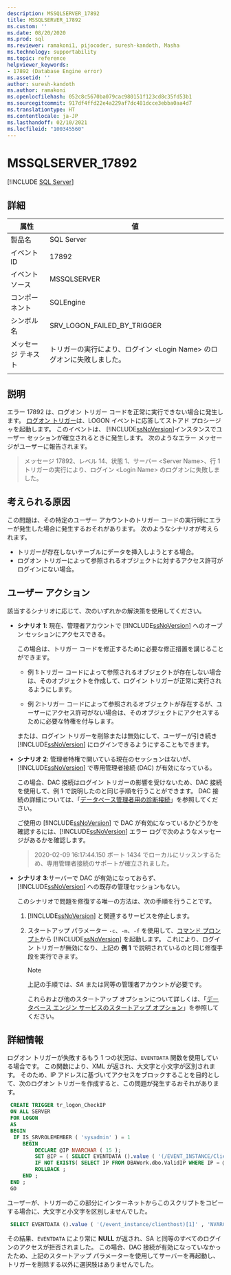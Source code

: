 ```yaml
---
description: MSSQLSERVER_17892
title: MSSQLSERVER_17892
ms.custom: ''
ms.date: 08/20/2020
ms.prod: sql
ms.reviewer: ramakoni1, pijocoder, suresh-kandoth, Masha
ms.technology: supportability
ms.topic: reference
helpviewer_keywords:
- 17892 (Database Engine error)
ms.assetid: ''
author: suresh-kandoth
ms.author: ramakoni
ms.openlocfilehash: 052c8c5670ba079cac980151f123cd8c35fd53b1
ms.sourcegitcommit: 917df4ffd22e4a229af7dc481dcce3ebba0aa4d7
ms.translationtype: HT
ms.contentlocale: ja-JP
ms.lasthandoff: 02/10/2021
ms.locfileid: "100345560"
---
```

# <a name="mssqlserver_17892"></a>MSSQLSERVER_17892
 [!INCLUDE [SQL Server](../../includes/applies-to-version/sqlserver.md)]

## <a name="details"></a>詳細

|属性|値|
|---|---|
|製品名|SQL Server|
|イベント ID|17892|
|イベント ソース|MSSQLSERVER|
|コンポーネント|SQLEngine|
|シンボル名|SRV_LOGON_FAILED_BY_TRIGGER|
|メッセージ テキスト|トリガーの実行により、ログイン \<Login Name> のログオンに失敗しました。|
||

## <a name="explanation"></a>説明

エラー 17892 は、ログオン トリガー コードを正常に実行できない場合に発生します。 [ログオン トリガー](../triggers/logon-triggers.md)は、LOGON イベントに応答してストアド プロシージャを起動します。 このイベントは、 [!INCLUDE[ssNoVersion](../../includes/ssnoversion-md.md)]インスタンスでユーザー セッションが確立されるときに発生します。 次のようなエラー メッセージがユーザーに報告されます。

> メッセージ 17892、レベル 14、状態 1、サーバー \<Server Name>、行 1  
トリガーの実行により、ログイン \<Login Name> のログオンに失敗しました。

## <a name="possible-causes"></a>考えられる原因

この問題は、その特定のユーザー アカウントのトリガー コードの実行時にエラーが発生した場合に発生するおそれがあります。 次のようなシナリオが考えられます。

- トリガーが存在しないテーブルにデータを挿入しようとする場合。
- ログオン トリガーによって参照されるオブジェクトに対するアクセス許可がログインにない場合。

## <a name="user-action"></a>ユーザー アクション

該当するシナリオに応じて、次のいずれかの解決策を使用してください。

- **シナリオ 1**: 現在、管理者アカウントで [!INCLUDE[ssNoVersion](../../includes/ssnoversion-md.md)] へのオープン セッションにアクセスできる。

  この場合は、トリガー コードを修正するために必要な修正措置を講じることができます。

  - 例 1:トリガー コードによって参照されるオブジェクトが存在しない場合は、そのオブジェクトを作成して、ログイン トリガーが正常に実行されるようにします。

  - 例 2:トリガー コードによって参照されるオブジェクトが存在するが、ユーザーにアクセス許可がない場合は、そのオブジェクトにアクセスするために必要な特権を付与します。  
  
  または、ログイン トリガーを削除または無効にして、ユーザーが引き続き [!INCLUDE[ssNoVersion](../../includes/ssnoversion-md.md)] にログインできるようにすることもできます。  

- **シナリオ 2**: 管理者特権で開いている現在のセッションはないが、[!INCLUDE[ssNoVersion](../../includes/ssnoversion-md.md)] で専用管理者接続 (DAC) が有効になっている。

    この場合、DAC 接続はログイン トリガーの影響を受けないため、DAC 接続を使用して、例 1 で説明したのと同じ手順を行うことができます。 DAC 接続の詳細については、「[データベース管理者用の診断接続](../../database-engine/configure-windows/diagnostic-connection-for-database-administrators.md)」を参照してください。

    ご使用の [!INCLUDE[ssNoVersion](../../includes/ssnoversion-md.md)] で DAC が有効になっているかどうかを確認するには、[!INCLUDE[ssNoVersion](../../includes/ssnoversion-md.md)] エラー ログで次のようなメッセージがあるかを確認します。

    > 2020-02-09 16:17:44.150 ポート 1434 でローカルにリッスンするため、専用管理者接続のサポートが確立されました。  

- **シナリオ 3**:サーバーで DAC が有効になっておらず、[!INCLUDE[ssNoVersion](../../includes/ssnoversion-md.md)] への既存の管理セッションもない。

    このシナリオで問題を修復する唯一の方法は、次の手順を行うことです。
  
    1. [!INCLUDE[ssNoVersion](../../includes/ssnoversion-md.md)] と関連するサービスを停止します。
    2. スタートアップ パラメーター `-c`、`-m`、`-f` を使用して、[コマンド プロンプト](/previous-versions/sql/sql-server-2008-r2/ms180965(v=sql.105))から [!INCLUDE[ssNoVersion](../../includes/ssnoversion-md.md)] を起動します。 これにより、ログイン トリガーが無効になり、上記の **例 1** で説明されているのと同じ修復手段を実行できます。
  
        > [!NOTE]
        > 上記の手順では、*SA* または同等の管理者アカウントが必要です。
  
         これらおよび他のスタートアップ オプションについて詳しくは、「[データベース エンジン サービスのスタートアップ オプション](../../database-engine/configure-windows/database-engine-service-startup-options.md)」を参照してください。

## <a name="more-information"></a>詳細情報

ログオン トリガーが失敗するもう 1 つの状況は、`EVENTDATA` 関数を使用している場合です。 この関数により、XML が返され、大文字と小文字が区別されます。  そのため、IP アドレスに基づいてアクセスをブロックすることを目的として、次のログオン トリガーを作成すると、この問題が発生するおそれがあります。

``` sql
 CREATE TRIGGER tr_logon_CheckIP  
 ON ALL SERVER  
 FOR LOGON  
 AS
 BEGIN
  IF IS_SRVROLEMEMBER ( 'sysadmin' ) = 1  
     BEGIN
         DECLARE @IP NVARCHAR ( 15 );  
         SET @IP = ( SELECT EVENTDATA ().value ( '(/EVENT_INSTANCE/ClientHost)[1]' , 'NVARCHAR(15)' ));  
         IF NOT EXISTS( SELECT IP FROM DBAWork.dbo.ValidIP WHERE IP = @IP )  
         ROLLBACK ;  
     END ;  
 END ;  
 GO
```

ユーザーが、トリガーのこの部分にインターネットからこのスクリプトをコピーする場合に、大文字と小文字を区別しませんでした。

```sql
 SELECT EVENTDATA ().value ( '(/event_instance/clienthost)[1]' , 'NVARCHAR(15)' ));  
```

その結果、`EVENTDATA` により常に **NULL** が返され、SA と同等のすべてのログインのアクセスが拒否されました。 この場合、DAC 接続が有効になっていなかったため、上記のスタートアップ パラメーターを使用してサーバーを再起動し、トリガーを削除する以外に選択肢はありませんでした。